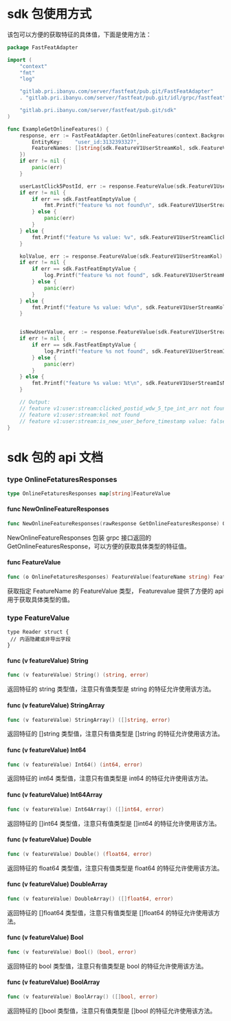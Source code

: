 # sdk 包使用方式

该包可以方便的获取特征的具体值，下面是使用方法：

```go
package FastFeatAdapter

import (
	"context"
	"fmt"
	"log"

	"gitlab.pri.ibanyu.com/server/fastfeat/pub.git/FastFeatAdapter"
	. "gitlab.pri.ibanyu.com/server/fastfeat/pub.git/idl/grpc/fastfeat"

	"gitlab.pri.ibanyu.com/server/fastfeat/pub.git/sdk"
)

func ExampleGetOnlineFeatures() {
	response, err := FastFeatAdapter.GetOnlineFeatures(context.Background(), &GetOnlineFeaturesRequest{
		EntityKey:    "user_id:3132393327",
		FeatureNames: []string{sdk.FeatureV1UserStreamKol, sdk.FeatureV1UserStreamIsNewUserBeforeTimestamp, sdk.FeatureV1UserStreamIsNewUserBeforeTimestamp},
	})
	if err != nil {
		panic(err)
	}

	userLastClick5PostId, err := response.FeatureValue(sdk.FeatureV1UserStreamClickedPostidWdw5TpeIntArr).StringArray()
	if err != nil {
		if err == sdk.FastFeatEmptyValue {
			fmt.Printf("feature %s not found\n", sdk.FeatureV1UserStreamClickedPostidWdw5TpeIntArr)
		} else {
			panic(err)
		}
	} else {
		fmt.Printf("feature %s value: %v", sdk.FeatureV1UserStreamClickedPostidWdw5TpeIntArr, userLastClick5PostId)
	}

	kolValue, err := response.FeatureValue(sdk.FeatureV1UserStreamKol).Int64()
	if err != nil {
		if err == sdk.FastFeatEmptyValue {
			log.Printf("feature %s not found", sdk.FeatureV1UserStreamKol)
		} else {
			panic(err)
		}
	} else {
		fmt.Printf("feature %s value: %d\n", sdk.FeatureV1UserStreamKol, kolValue)
	}


	isNewUserValue, err := response.FeatureValue(sdk.FeatureV1UserStreamIsNewUserBeforeTimestamp).Bool()
	if err != nil {
		if err == sdk.FastFeatEmptyValue {
			log.Printf("feature %s not found", sdk.FeatureV1UserStreamIsNewUserBeforeTimestamp)
		} else {
			panic(err)
		}
	} else {
		fmt.Printf("feature %s value: %t\n", sdk.FeatureV1UserStreamIsNewUserBeforeTimestamp, isNewUserValue)
	}

	// Output:
	// feature v1:user:stream:clicked_postid_wdw_5_tpe_int_arr not found
	// feature v1:user:stream:kol not found
	// feature v1:user:stream:is_new_user_before_timestamp value: false
}
```


# sdk 包的 api 文档
### type OnlineFetaturesResponses 
```go
type OnlineFetaturesResponses map[string]FeatureValue
```

#### func NewOnlineFeatureResponses
```go
func NewOnlineFeatureResponses(rawResponse GetOnlineFeaturesResponse) OnlineFetaturesResponses
```
NewOnlineFeatureResponses 包装 grpc 接口返回的 GetOnlineFeaturesResponse，可以方便的获取具体类型的特征值。

#### func FeatureValue
```go
func (o OnlineFetaturesResponses) FeatureValue(featureName string) FeatureValue
```
获取指定 FeatureName 的 FeatureValue 类型， Featurevalue 提供了方便的 api 用于获取具体类型的值。


### type FeatureValue
```golang
type Reader struct {
 // 内涵隐藏或非导出字段
}
```

#### func (v featureValue) String
```go
func (v featureValue) String() (string, error)
```
返回特征的 string 类型值，注意只有值类型是 string 的特征允许使用该方法。

#### func (v featureValue) StringArray
```go
func (v featureValue) StringArray() ([]string, error) 
```
返回特征的 []string 类型值，注意只有值类型是 []string 的特征允许使用该方法。

#### func (v featureValue) Int64
```go
func (v featureValue) Int64() (int64, error) 
```
返回特征的 int64 类型值，注意只有值类型是 int64 的特征允许使用该方法。

#### func (v featureValue) Int64Array
```go
func (v featureValue) Int64Array() ([]int64, error) 
```
返回特征的 []int64 类型值，注意只有值类型是 []int64 的特征允许使用该方法。

#### func (v featureValue) Double
```go
func (v featureValue) Double() (float64, error) 
```
返回特征的 float64 类型值，注意只有值类型是 float64 的特征允许使用该方法。

#### func (v featureValue) DoubleArray
```go
func (v featureValue) DoubleArray() ([]float64, error) 
```
返回特征的 []float64 类型值，注意只有值类型是 []float64 的特征允许使用该方法。

#### func (v featureValue) Bool
```go
func (v featureValue) Bool() (bool, error) 
```
返回特征的 bool 类型值，注意只有值类型是 bool 的特征允许使用该方法。

#### func (v featureValue) BoolArray
```go
func (v featureValue) BoolArray() ([]bool, error) 
```
返回特征的 []bool 类型值，注意只有值类型是 []bool 的特征允许使用该方法。
